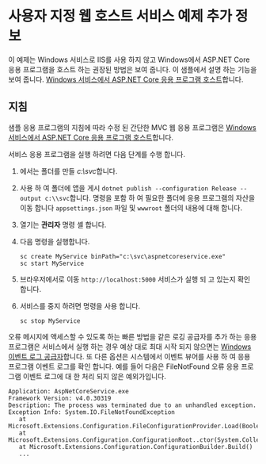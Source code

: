 # <a name="custom-webhost-service-sample"></a>사용자 지정 웹 호스트 서비스 예제 추가 정보

이 예제는 Windows 서비스로 IIS를 사용 하지 않고 Windows에서 ASP.NET Core 응용 프로그램을 호스트 하는 권장된 방법은 보여 줍니다. 이 샘플에서 설명 하는 기능을 보여 줍니다. [Windows 서비스에서 ASP.NET Core 응용 프로그램 호스트](https://docs.microsoft.com/aspnet/core/host-and-deploy/windows-service)합니다.

## <a name="instructions"></a>지침

샘플 응용 프로그램의 지침에 따라 수정 된 간단한 MVC 웹 응용 프로그램은 [Windows 서비스에서 ASP.NET Core 응용 프로그램 호스트](https://docs.microsoft.com/aspnet/core/host-and-deploy/windows-service)합니다.

서비스 응용 프로그램을 실행 하려면 다음 단계를 수행 합니다.

1. 에서는 폴더를 만들 *c:\svc*합니다.

1. 사용 하 여 폴더에 앱을 게시 `dotnet publish --configuration Release --output c:\\svc`합니다. 명령을 포함 하 여 필요한 폴더에 응용 프로그램의 자산을 이동 합니다 `appsettings.json` 파일 및 `wwwroot` 폴더의 내용에 대해 합니다.

1. 열기는 **관리자** 명령 셸 합니다.

1. 다음 명령을 실행합니다.

   ```console
   sc create MyService binPath="c:\svc\aspnetcoreservice.exe"
   sc start MyService
   ```

1. 브라우저에서로 이동 `http://localhost:5000` 서비스가 실행 되 고 있는지 확인 합니다.

1. 서비스를 중지 하려면 명령을 사용 합니다.

   ```console
   sc stop MyService
   ```

오류 메시지에 액세스할 수 있도록 하는 빠른 방법을 같은 로깅 공급자를 추가 하는 응용 프로그램은 서비스에서 실행 하는 경우 예상 대로 최대 시작 되지 않으면는 [Windows 이벤트 로그 공급자](https://docs.microsoft.com/aspnet/core/fundamentals/logging/index#eventlog)합니다. 또 다른 옵션은 시스템에서 이벤트 뷰어를 사용 하 여 응용 프로그램 이벤트 로그를 확인 합니다. 예를 들어 다음은 FileNotFound 오류 응용 프로그램 이벤트 로그에 대 한 처리 되지 않은 예외가입니다.

```console
Application: AspNetCoreService.exe
Framework Version: v4.0.30319
Description: The process was terminated due to an unhandled exception.
Exception Info: System.IO.FileNotFoundException
   at Microsoft.Extensions.Configuration.FileConfigurationProvider.Load(Boolean)
   at Microsoft.Extensions.Configuration.ConfigurationRoot..ctor(System.Collections.Generic.IList`1<Microsoft.Extensions.Configuration.IConfigurationProvider>)
   at Microsoft.Extensions.Configuration.ConfigurationBuilder.Build()
   ...
```
